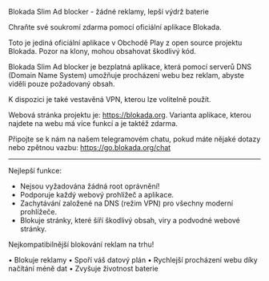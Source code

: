 Blokada Slim Ad blocker - žádné reklamy, lepší výdrž baterie

Chraňte své soukromí zdarma pomocí oficiální aplikace Blokada.

Toto je jediná oficiální aplikace v Obchodě Play z open source projektu Blokada. Pozor na klony, mohou obsahovat škodlivý kód.

Blokada Slim Ad blocker je bezplatná aplikace, která pomocí serverů DNS (Domain Name System) umožňuje procházení webu bez reklam, abyste viděli pouze požadovaný obsah.

K dispozici je také vestavěná VPN, kterou lze volitelně použít.

Webová stránka projektu je: https://blokada.org. Varianta aplikace, kterou najdete na webu má více funkcí a je taktéž zdarma.

Připojte se k nám na našem telegramovém chatu, pokud máte nějaké dotazy nebo zpětnou vazbu: https://go.blokada.org/chat

----

Nejlepší funkce:
- Nejsou vyžadována žádná root oprávnění!
- Podporuje každý webový prohlížeč a aplikace.
- Zachytávání založené na DNS (režim VPN) pro všechny moderní prohlížeče.
- Blokuje stránky, které šíří škodlivý obsah, viry a podvodné webové stránky.

Nejkompatibilnější blokování reklam na trhu!

• Blokuje reklamy • Spoří váš datový plán • Rychlejší procházení webu díky načítání méně dat • Zvyšuje životnost baterie
